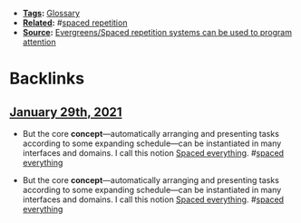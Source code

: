 - **[Tags](<Tags.md>):** [Glossary](<Glossary.md>)
- **[Related](<Related.md>):** #[spaced repetition](<spaced repetition.md>)
- **[Source](<Source.md>):** [Evergreens/Spaced repetition systems can be used to program attention](<Evergreens/Spaced repetition systems can be used to program attention.md>)

# Backlinks
## [January 29th, 2021](<January 29th, 2021.md>)
- But the core __concept__—automatically arranging and presenting tasks according to some expanding schedule—can be instantiated in many interfaces and domains. I call this notion [Spaced everything](https://notes.andymatuschak.org/z59aJSjgqr4B1k1ofoE7ZBF2dv8MeJ1Drf4TQ). #[spaced everything](<spaced everything.md>)

- But the core __concept__—automatically arranging and presenting tasks according to some expanding schedule—can be instantiated in many interfaces and domains. I call this notion [Spaced everything](https://notes.andymatuschak.org/z59aJSjgqr4B1k1ofoE7ZBF2dv8MeJ1Drf4TQ). #[spaced everything](<spaced everything.md>)


